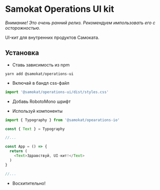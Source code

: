 # Samokat Operations UI kit

*Внимание! Это очень ранний релиз. Рекомендуем импользовать его с осторожностью.*

UI-кит для внутренних продуктов Самоката.

## Установка

+ Ставь зависимость из npm

```shell
yarn add @samokat/operations-ui
```

+ Включай в бандл css-файл

```ts
import '@samokat/operations-ui/dist/styles.css'
```

+ Добавь RobotoMono шрифт
<link href="https://fonts.googleapis.com/css?family=Roboto+Mono:400,700&display=swap" rel="stylesheet"> 

+ Используй компоненты

```ts
import { Typography } from '@samokat/opearations-io'

const { Text } = Typography

//...

const App = () => {
  return (
    <Text>Здравствуй, UI-кит!</Text>
  )
}

//...
```

+ Восхитительно!
